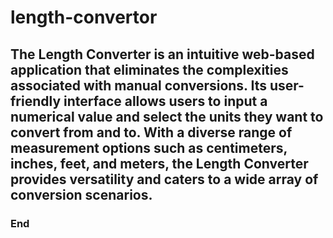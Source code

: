 # length-convertor
## The Length Converter is an intuitive web-based application that eliminates the complexities associated with manual conversions. Its user-friendly interface allows users to input a numerical value and select the units they want to convert from and to. With a diverse range of measurement options such as centimeters, inches, feet, and meters, the Length Converter provides versatility and caters to a wide array of conversion scenarios.

### End
